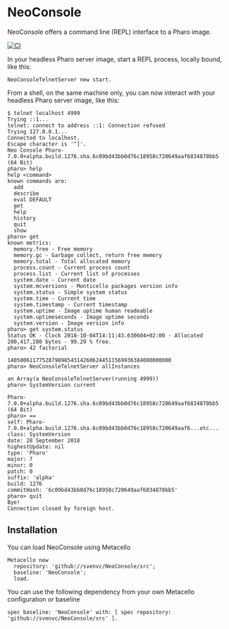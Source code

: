 # NeoConsole

NeoConsole offers a command line (REPL) interface to a Pharo image.

[![CI](https://github.com/svenvc/NeoConsole/actions/workflows/CI.yml/badge.svg)](https://github.com/svenvc/NeoConsole/actions/workflows/CI.yml)

In your headless Pharo server image, start a REPL process, locally bound, like this:

    NeoConsoleTelnetServer new start.
    
From a shell, on the same machine only, you can now interact with your headless Pharo server image, like this:

````
$ telnet localhost 4999
Trying ::1...
telnet: connect to address ::1: Connection refused
Trying 127.0.0.1...
Connected to localhost.
Escape character is '^]'.
Neo Console Pharo-7.0.0+alpha.build.1276.sha.6c09bd43bb0d76c18958c720649aaf6834870bb5 (64 Bit)
pharo> help
help <command>
known commands are:
  add
  describe
  eval DEFAULT
  get
  help
  history
  quit
  show
pharo> get
known metrics:
  memory.free - Free memory
  memory.gc - Garbage collect, return free memory
  memory.total - Total allocated memory
  process.count - Current process count
  process.list - Current list of processes
  system.date - Current date
  system.mcversions - Monticello packages version info
  system.status - Simple system status
  system.time - Current time
  system.timestamp - Current timestamp
  system.uptime - Image uptime human readeable
  system.uptimeseconds - Image uptime seconds
  system.version - Image version info
pharo> get system.status
Status OK - Clock 2018-10-04T14:11:43.630604+02:00 - Allocated 200,417,280 bytes - 99.29 % free.
pharo> 42 factorial

1405006117752879898543142606244511569936384000000000
pharo> NeoConsoleTelnetServer allInstances

an Array(a NeoConsoleTelnetServer(running 4999))
pharo> SystemVersion current

Pharo-7.0.0+alpha.build.1276.sha.6c09bd43bb0d76c18958c720649aaf6834870bb5 (64 Bit)
pharo> ==
self: Pharo-7.0.0+alpha.build.1276.sha.6c09bd43bb0d76c18958c720649aaf6...etc...
class: SystemVersion
date: 28 September 2018
highestUpdate: nil
type: 'Pharo'
major: 7
minor: 0
patch: 0
suffix: 'alpha'
build: 1276
commitHash: '6c09bd43bb0d76c18958c720649aaf6834870bb5'
pharo> quit
Bye!
Connection closed by foreign host.
````

## Installation

You can load NeoConsole using Metacello

```Smalltalk
Metacello new
  repository: 'github://svenvc/NeoConsole/src';
  baseline: 'NeoConsole';
  load.
```

You can use the following dependency from your own Metacello configuration or baseline

```Smalltalk
spec baseline: 'NeoConsole' with: [ spec repository: 'github://svenvc/NeoConsole/src' ].
```
